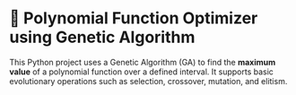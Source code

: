# 🧬 Polynomial Function Optimizer using Genetic Algorithm

This Python project uses a Genetic Algorithm (GA) to find the **maximum value** of a polynomial function over a defined interval. It supports basic evolutionary operations such as selection, crossover, mutation, and elitism.
